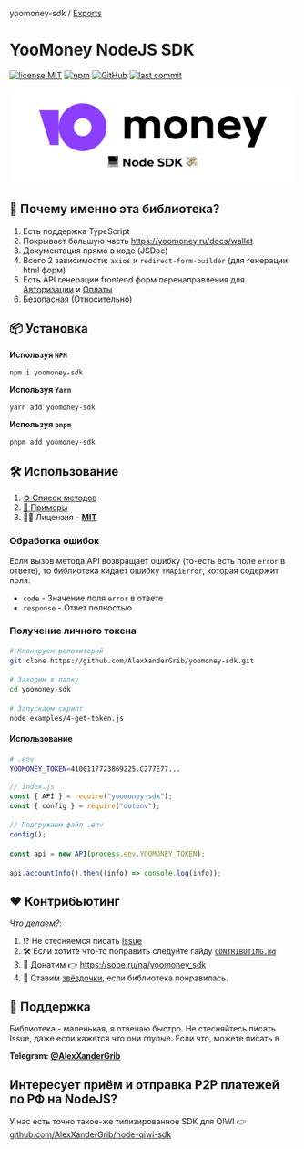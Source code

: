 yoomoney-sdk / [Exports](modules.md)

# YooMoney NodeJS SDK

[![license MIT](https://img.shields.io/npm/l/yoomoney-sdk?style=flat-square)](https://github.com/AlexXanderGrib/yoomoney-sdk/blob/main/LICENSE)
[![npm](https://img.shields.io/npm/v/yoomoney-sdk?style=flat-square)](https://npmjs.com/package/yoomoney-sdk)
[![GitHub](https://img.shields.io/github/stars/AlexXanderGrib/yoomoney-sdk?style=flat-square)](https://github.com/AlexXanderGrib/yoomoney-sdk)
[![last commit](https://img.shields.io/github/last-commit/AlexXanderGrib/yoomoney-sdk?style=flat-square)](https://github.com/AlexXanderGrib/yoomoney-sdk)

<center>
  <img src="docs/assets/logo.svg" alt="YooMoney SDK" />
</center>

## 🍬 Почему именно эта библиотека?

1. Есть поддержка TypeScript
2. Покрывает большую часть https://yoomoney.ru/docs/wallet
3. Документация прямо в коде (JSDoc)
4. Всего 2 зависимости: `axios` и `redirect-form-builder` (для генерации html форм)
5. Есть API генерации frontend форм перенаправления для [Авторизации](https://yoomoney.ru/docs/wallet/using-api/authorization/basics) и [Оплаты](https://yoomoney.ru/docs/payment-buttons/using-api/forms)
6. [Безопасная](./SECURITY.md) (Относительно)

## 📦 Установка

**Используя `NPM`**

```shell
npm i yoomoney-sdk
```

**Используя `Yarn`**

```shell
yarn add yoomoney-sdk
```

**Используя `pnpm`**

```shell
pnpm add yoomoney-sdk
```

## 🛠️ Использование

1. [⚙️ Список методов](./docs/api/modules.md)
2. [🦄 Примеры](./examples/README.md)
3. 🧑‍⚖️ Лицензия - [**MIT**](./LICENSE)

### Обработка ошибок

Если вызов метода API возвращает ошибку (то-есть есть поле `error` в ответе), то библиотека кидает ошибку `YMApiError`, которая содержит поля:

- `code` - Значение поля `error` в ответе
- `response` - Ответ полностью

### Получение личного токена

```bash
# Клонируем репозиторий
git clone https://github.com/AlexXanderGrib/yoomoney-sdk.git

# Заходим в папку
cd yoomoney-sdk

# Запускаем скрипт
node examples/4-get-token.js
```

#### Использование

```bash
# .env
YOOMONEY_TOKEN=4100117723869225.C277E77...
```

```javascript
// index.js
const { API } = require("yoomoney-sdk");
const { config } = require("dotenv");

// Подгружаем файл .env
config();

const api = new API(process.env.YOOMONEY_TOKEN);

api.accountInfo().then((info) => console.log(info));
```

## ❤️ Контрибьютинг

_Что делаем?_:

1. ⁉️ Не стесняемся писать [Issue](https://github.com/AlexXanderGrib/yoomoney-sdk/issues/new)
2. 🛠️ Если хотите что-то поправить следуйте гайду [`CONTRIBUTING.md`](./CONTRIBUTING.md)
3. 💸 Донатим 👉 https://sobe.ru/na/yoomoney_sdk
4. 🌟 Ставим [звёздочки](https://github.com/AlexXanderGrib/yoomoney-sdk/stargazers), если библиотека понравилась.

## 🙋 Поддержка

Библиотека - маленькая, я отвечаю быстро. Не стесняйтесь писать Issue, даже если кажется что они глупые. Если что, можете писать в

**Telegram: [@AlexXanderGrib](https://t.me/AlexXanderGrib)**

## Интересует приём и отправка P2P платежей по РФ на NodeJS?

У нас есть точно такое-же типизированное SDK для QIWI 👉 [github.com/AlexXanderGrib/node-qiwi-sdk](https://github.com/AlexXanderGrib/node-qiwi-sdk)

